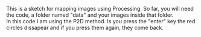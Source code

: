 This is a sketch for mapping images using Processing. 
So far, you will need the code, a folder named "data" and your images inside that folder.  
In this code I am using the P2D method.
Is you press the "enter" key the red circles dissapear and if you press them again, they come back.
